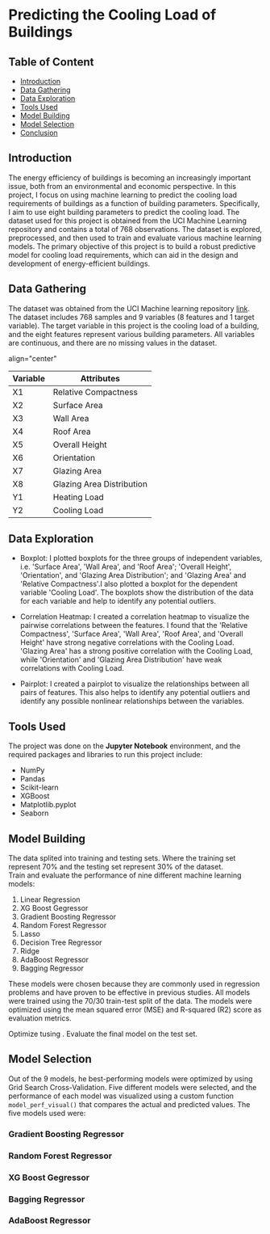 <h1>Predicting the Cooling Load of Buildings</h1>

<h2>Table of Content</h2>

<ul>
    <li><a href="#intro">Introduction</a></li>
    <li><a href="#data">Data Gathering</a></li>
    <li><a href="#explo">Data Exploration</a></li>
    <li><a href="#tools">Tools Used</a></li>
    <li><a href="#model">Model Building</a></li>
    <li><a href="#selection">Model Selection</a></li>
    <li><a href="#conclusion">Conclusion</a></li>
</ul>

<a id="intro"></a>
<h2>Introduction</h2>

The energy efficiency of buildings is becoming an increasingly important issue, both from an environmental and economic perspective. In this project, I focus on using machine learning to predict the cooling load requirements of buildings as a function of building parameters. Specifically, I aim to use eight building parameters to predict the cooling load. The dataset used for this project is obtained from the UCI Machine Learning repository and contains a total of 768 observations. The dataset is explored, preprocessed, and then used to train and evaluate various machine learning models. The primary objective of this project is to build a robust predictive model for cooling load requirements, which can aid in the design and development of energy-efficient buildings.

<a id="data"></a>
<h2>Data Gathering</h2>

The dataset was obtained from the UCI Machine learning repository [link](https://archive.ics.uci.edu/ml/datasets/energy+efficiency). The dataset includes 768 samples and 9 variables (8 features and 1 target variable). The target variable in this project is the cooling load of a building, and the eight features represent various building parameters. All variables are continuous, and there are no missing values in the dataset.

<p> align="center"
    <table>
       <thead>
          <tr>
              <th>Variable</th>
             <th>Attributes</th>
          </tr>
       </thead>
       <tbody>
          <tr>
             <td>X1</td>
             <td>Relative Compactness</td>
          </tr>
          <tr>
             <td>X2</td>
             <td>Surface Area</td>
          </tr>
          <tr>
             <td>X3</td>
             <td>Wall Area</td>
          </tr>
          <tr>
             <td>X4</td>
             <td>Roof Area</td>
          </tr>
          <tr>
             <td>X5</td>
             <td>Overall Height</td>
          </tr>
          <tr>
             <td>X6</td>
             <td>Orientation</td>
          </tr>
          <tr>
             <td>X7</td>
             <td>Glazing Area</td>
          </tr>
          <tr>
             <td>X8</td>
             <td>Glazing Area Distribution</td>
          </tr>
          <tr>
             <td>Y1</td>
             <td>Heating Load</td>
          </tr>
          <tr>
             <td>Y2</td>
             <td>Cooling Load</td>
          </tr>
       </tbody>
    </table>
</p>
<a id="explo"></a>
<h2>Data Exploration</h2>

- Boxplot: I plotted boxplots for the three groups of independent variables, i.e. 'Surface Area', 'Wall Area', and 'Roof Area'; 'Overall Height', 'Orientation', and 'Glazing Area Distribution'; and 'Glazing Area' and 'Relative Compactness'.I also plotted a boxplot for the dependent variable 'Cooling Load'. The boxplots show the distribution of the data for each variable and help to identify any potential outliers.

- Correlation Heatmap: I created a correlation heatmap to visualize the pairwise correlations between the features. I found that the 'Relative Compactness', 'Surface Area', 'Wall Area', 'Roof Area', and 'Overall Height' have strong negative correlations with the Cooling Load. 'Glazing Area' has a strong positive correlation with the Cooling Load, while 'Orientation' and 'Glazing Area Distribution' have weak correlations with Cooling Load.

- Pairplot: I created a pairplot to visualize the relationships between all pairs of features. This also helps to identify any potential outliers and identify any possible nonlinear relationships between the variables.

<a id="tools"></a>
<h2>Tools Used</h2>

The project was done on the __Jupyter Notebook__ environment, and the required packages and libraries to run this project include:

- NumPy
- Pandas
- Scikit-learn
- XGBoost
- Matplotlib.pyplot
- Seaborn

<a id="model"></a>
<h2>Model Building</h2>

The data splited into training and testing sets. Where the training set represent 70% and the testing set represent 30% of the dataset.   
Train and evaluate the performance of nine different machine learning models:

1. Linear Regression
2. XG Boost Gegressor
3. Gradient Boosting Regressor
4. Random Forest Regressor
5. Lasso
6. Decision Tree Regressor
7. Ridge
8. AdaBoost Regressor
9. Bagging Regressor

These models were chosen because they are commonly used in regression problems and have proven to be effective in previous studies. All models were trained using the 70/30 train-test split of the data. The models were optimized using the mean squared error (MSE) and R-squared (R2) score as evaluation metrics.

Optimize tusing .
Evaluate the final model on the test set.

<a id="selection"></a>
<h2>Model Selection</h2>

Out of the 9 models, he best-performing models were optimized by using Grid Search Cross-Validation. Five different models were selected, and the performance of each model was visualized using a custom function `model_perf_visual()` that compares the actual and predicted values. The five models used were:

 <h3>Gradient Boosting Regressor</h3>
 

 <h3>Random Forest Regressor</h3>
 
 
 <h3>XG Boost Gegressor</h3>
 
 
 <h3>Bagging Regressor</h3>
 
 
 <h3>AdaBoost Regressor</h3>
